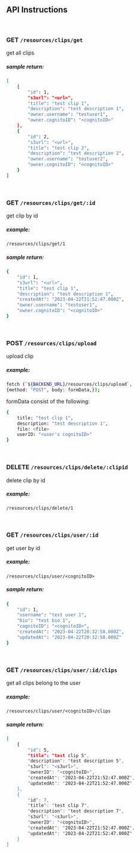 ## API Instructions

<br>

### GET ```/resources/clips/get```
get all clips


##### sample return:


```bash
[
    {
        "id": 1,
        "s3url": "<url>",
        "title": "test clip 1",
        "description": "test description 1",
        "owner.username": "testuser1",
        "owner.cognitoID": "<cognitoID>"
    },
    {
        "id": 2,
        "s3url": "<url>",
        "title": "test clip 2",
        "description": "test description 2",
        "owner.username": "testuser2",
        "owner.cognitoID": "<cognitoID>"
    }
]
```
<br>


### GET ```/resources/clips/get/:id```
get clip by id


##### example:
```/resources/clips/get/1```


##### sample return:
```bash
{
    "id": 1,
    "s3url": "<url>",
    "title": "test clip 1",
    "description": "test description 1",
    "createdAt": "2023-04-22T21:52:47.000Z",
    "owner.username": "testuser1",
    "owner.cognitoID": "<cognitoID>"
}
```
<br>

### POST ```/resources/clips/upload```
upload clip

##### example:
```bash
fetch (`${BACKEND_URL}/resources/clips/upload`,
{method: "POST", body: formData,});
```
formData consist of the following:
```bash
{
    title: "test clip 1",
    description: "test description 1",
    file: <file>
    userID: "<user's cognitoID>"
}
```

<br>

### DELETE ```/resources/clips/delete/:clipid```
delete clip by id
##### example:
```/resources/clips/delete/1```

<br>

### GET ```/resources/clips/user/:id```
get user by id
##### example:
```/resources/clips/user/<cognitoID>```

##### sample return:
```bash
{
    "id": 1,
    "username": "test user 1",
    "bio": "test bio 1",
    "cognitoID": "<cognitoID>",
    "createdAt": "2023-04-22T20:32:58.000Z",
    "updatedAt": "2023-04-22T20:32:58.000Z"
}
```

<br>

### GET ```/resources/clips/user/:id/clips```
get all clips belong to the user
##### example:
```/resources/clips/user/<cognitoID>/clips```

##### sample return:
```bash
[
    {
        "id": 5,
        "title": "test clip 5",
        "description": "test description 5",
        "s3url": "<s3url>",
        "ownerID": "<cognitoID>",
        "createdAt": "2023-04-22T21:52:47.000Z",
        "updatedAt": "2023-04-22T21:52:47.000Z"
    },
    {
        "id": 7,
        "title": "test clip 7",
        "description": "test description 7",
        "s3url": "<s3url>",
        "ownerID": "<cognitoID>",
        "createdAt": "2023-04-22T21:52:47.000Z",
        "updatedAt": "2023-04-22T21:52:47.000Z"
    }
]
```
